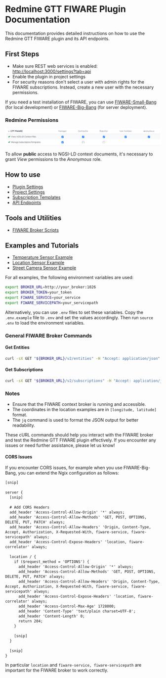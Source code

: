 # Redmine GTT FIWARE Plugin Documentation

This documentation provides detailed instructions on how to use the Redmine GTT
FIWARE plugin and its API endpoints.

## First Steps

- Make sure REST web services is enabled: <http://localhost:3000/settings?tab=api>
- Enable the plugin in project settings
- For security reasons don't select a user with admin rights for the FIWARE
  subscriptions. Instead, create a new user with the necessary permissions.

If you need a test installation of FIWARE, you can use
[FIWARE-Small-Bang](https://github.com/lets-fiware/FIWARE-Small-Bang) (for local
development) or [FIWARE-Big-Bang](https://github.com/lets-fiware/FIWARE-Big-Bang)
(for server deployment).

### Redmine Permissions

![Plugin permissions](permissions.png)

To allow **public** access to NGSI-LD context documents, it's necessary to grant
*View* permissions to the *Anonymous* role.

## How to use

- [Plugin Settings](plugin_settings.md)
- [Project Settings](project_settings.md)
- [Subscription Templates](subscription_template.md)
- [API Endpoints](api_endpoints.md)

## Tools and Utilities

- [FIWARE Broker Scripts](broker_scripts.md)

## Examples and Tutorials

- [Temperature Sensor Example](examples/temperature_sensor.md)
- [Location Sensor Example](examples/location_sensor.md)
- [Street Camera Sensor Example](examples/camera_sensor.md)

For all examples, the following environment variables are used:

```bash
export BROKER_URL=http://your_broker:1026
export BROKER_TOKEN=your_token
export FIWARE_SERVICE=your_service
export FIWARE_SERVICEPATH=your_servicepath
```

Alternatively, you can use `.env` files to set these variables.
Copy the `.env.example` file to `.env` and set the values accordingly.
Then run `source .env` to load the environment variables.

### General FIWARE Broker Commands

#### Get Entities

```bash
curl -sX GET "${BROKER_URL}/v2/entities" -H "Accept: application/json" | jq
```

#### Get Subscriptions

```bash
curl -sX GET "${BROKER_URL}/v2/subscriptions" -H "Accept: application/json" | jq
```

### Notes

- Ensure that the FIWARE context broker is running and accessible.
- The coordinates in the location examples are in `[longitude, latitude]` format.
- The `jq` command is used to format the JSON output for better readability.

These cURL commands should help you interact with the FIWARE broker and test the
Redmine GTT FIWARE plugin effectively. If you encounter any issues or need
further assistance, please let us know!

#### CORS Issues

If you encounter CORS issues, for example when you use FIWARE-Big-Bang, you can extend
the Ngix configuration as follows:

```nginx
[snip]

server {
  [snip]

  # Add CORS Headers
  add_header 'Access-Control-Allow-Origin' '*' always;
  add_header 'Access-Control-Allow-Methods' 'GET, POST, OPTIONS, DELETE, PUT, PATCH' always;
  add_header 'Access-Control-Allow-Headers' 'Origin, Content-Type, Accept, Authorization, X-Requested-With, fiware-service, fiware-servicepath' always;
  add_header 'Access-Control-Expose-Headers' 'location, fiware-correlator' always;

  location / {
    if ($request_method = 'OPTIONS') {
      add_header 'Access-Control-Allow-Origin' '*' always;
      add_header 'Access-Control-Allow-Methods' 'GET, POST, OPTIONS, DELETE, PUT, PATCH' always;
      add_header 'Access-Control-Allow-Headers' 'Origin, Content-Type, Accept, Authorization, X-Requested-With, fiware-service, fiware-servicepath' always;
      add_header 'Access-Control-Expose-Headers' 'location, fiware-correlator' always;
      add_header 'Access-Control-Max-Age' 1728000;
      add_header 'Content-Type' 'text/plain charset=UTF-8';
      add_header 'Content-Length' 0;
      return 204;
    }

    [snip]
  }

  [snip]
}
```

In particular `location` and `fiware-service, fiware-servicepath` are important
for the FIWARE broker to work correctly.

